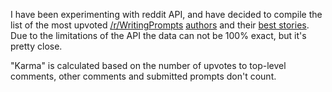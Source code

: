 I have been experimenting with reddit API, and have decided to compile the list of the most upvoted [/r/WritingPrompts](https://www.reddit.com/r/WritingPrompts/) [authors](https://github.com/raymestalez/reddit-scripts/blob/master/writingprompts/top_authors.md) and their [best stories](https://github.com/raymestalez/reddit-scripts/blob/master/writingprompts/top_wp_stories_all.md). Due to the limitations of the API the data can not be 100% exact, but it's pretty close.

"Karma" is calculated based on the number of upvotes to top-level comments, other comments and submitted prompts don't count.


